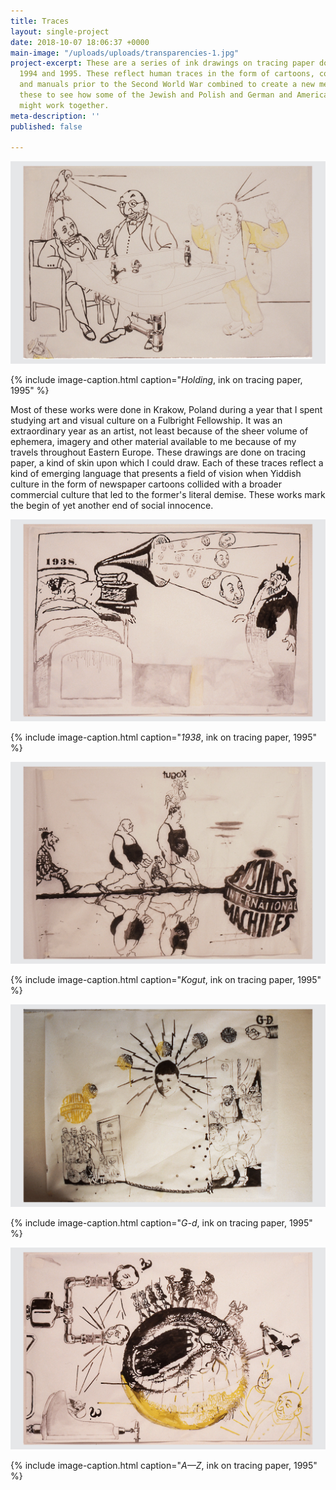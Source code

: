 ```yaml
---
title: Traces
layout: single-project
date: 2018-10-07 18:06:37 +0000
main-image: "/uploads/uploads/transparencies-1.jpg"
project-excerpt: These are a series of ink drawings on tracing paper done between
  1994 and 1995. These reflect human traces in the form of cartoons, corporate identities
  and manuals prior to the Second World War combined to create a new meaning. I made
  these to see how some of the Jewish and Polish and German and American visual vernacular
  might work together.
meta-description: ''
published: false

---
```

![](/uploads/uploads/transparencies-1.jpg)

{% include image-caption.html caption="_Holding_, ink on tracing paper, 1995" %}

Most of these works were done in Krakow, Poland during a year that I spent studying art and visual culture on a Fulbright Fellowship. It was an extraordinary year as an artist, not least because of the sheer volume of ephemera, imagery and other material available to me because of my travels throughout Eastern Europe. These drawings are done on tracing paper, a kind of skin upon which I could draw. Each of these traces reflect a kind of emerging language that presents a field of vision when Yiddish culture in the form of newspaper cartoons collided with a broader commercial culture that led to the former's literal demise. These works mark the begin of yet another end of social innocence.

<section class="project-column-one" markdown="1">

![](/uploads/uploads/transparencies-2.jpg)

{% include image-caption.html caption="_1938_, ink on tracing paper, 1995" %}

</section>

<section class="project-column-two" markdown="1">

![](/uploads/uploads/transparencies-3.jpg)

{% include image-caption.html caption="_Kogut_, ink on tracing paper, 1995" %}

</section>

<section class="project-column-one" markdown="1">

![](/uploads/uploads/transparencies-4.jpg)

{% include image-caption.html caption="_G-d_, ink on tracing paper, 1995" %}

</section>

<section class="project-column-two" markdown="1">

![](/uploads/uploads/transparencies-5.jpg)

{% include image-caption.html caption="_A—Z_, ink on tracing paper, 1995" %}

</section>